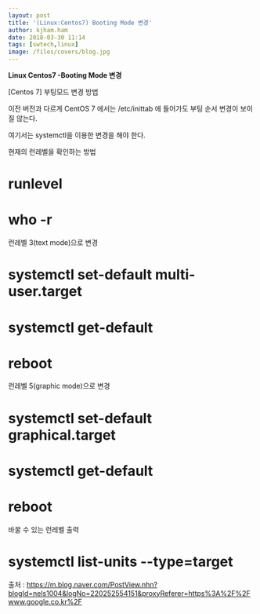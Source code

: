 ```yaml
---
layout: post
title: '(Linux:Centos7) Booting Mode 변경'
author: kjham.ham
date: 2018-03-30 11:14
tags: [swtech,linux]
image: /files/covers/blog.jpg
---
```


**Linux Centos7 -Booting Mode 변경**

[Centos 7] 부팅모드 변경 방법​​

이전 버전과 다르게 CentOS 7 에서는
/etc/inittab 에 들어가도 부팅 순서 변경이 보이질 않는다.

여기서는 systemctl을 이용한 변경을 해야 한다.

현재의 런레벨을 확인하는 방법

# runlevel
# who -r


런레벨 3(text mode)으로 변경 

# systemctl set-default multi-user.target
# systemctl get-default
# reboot 

런레벨 5(graphic mode)으로 변경

# systemctl set-default graphical.target
# systemctl get-default
# reboot

바꿀 수 있는 런레벨 출력

# systemctl list-units --type=target

출처 : https://m.blog.naver.com/PostView.nhn?blogId=nels1004&logNo=220252554151&proxyReferer=https%3A%2F%2Fwww.google.co.kr%2F